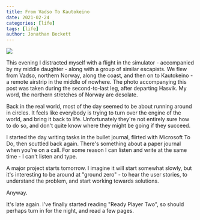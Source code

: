 ```yaml
---
title: From Vadso To Kautokeino
date: 2021-02-24
categories: [life]
tags: [life]
author: Jonathan Beckett
---
```


<img src="https://cdn.substack.com/image/fetch/h_600,c_limit,f_auto,q_auto:good,fl_progressive:steep/https%3A%2F%2Fbucketeer-e05bbc84-baa3-437e-9518-adb32be77984.s3.amazonaws.com%2Fpublic%2Fimages%2F0f5bb3a0-53a5-45a2-b4c5-513014900afb_1920x1080.png" />

This evening I distracted myself with a flight in the simulator - accompanied by my middle daughter - along with a group of similar escapists. We flew from Vadso, northern Norway, along the coast, and then on to Kautokeino - a remote airstrip in the middle of nowhere. The photo accompanying this post was taken during the second-to-last leg, after departing Hasvik. My word, the northern stretches of Norway are desolate.

Back in the real world, most of the day seemed to be about running around in circles. It feels like everybody is trying to turn over the engine of the world, and bring it back to life. Unfortunately they're not entirely sure how to do so, and don't quite know where they might be going if they succeed.

I started the day writing tasks in the bullet journal, flirted with Microsoft To Do, then scuttled back again. There's something about a paper journal when you're on a call. For some reason I can listen and write at the same time - I can't listen and type.

A major project starts tomorrow. I imagine it will start somewhat slowly, but it's interesting to be around at "ground zero" - to hear the user stories, to understand the problem, and start working towards solutions.

Anyway.

It's late again. I've finally started reading "Ready Player Two", so should perhaps turn in for the night, and read a few pages.